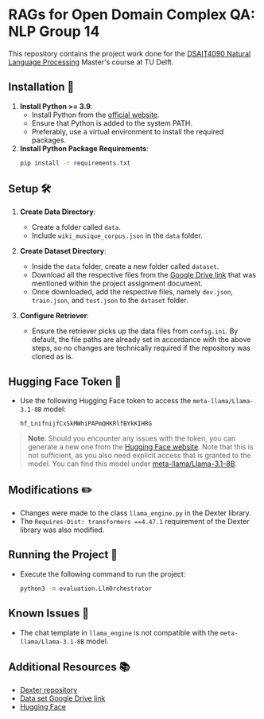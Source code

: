 # RAGs for Open Domain Complex QA: NLP Group 14

This repository contains the project work done for
the [DSAIT4090 Natural Language Processing](https://studiegids.tudelft.nl/a101_displayCourse.do?course_id=70120)
Master's course at TU Delft.

## Installation 🚀

1. **Install Python >= 3.9**:
    - Install Python from the [official website](https://www.python.org/downloads/).
    - Ensure that Python is added to the system PATH.
    - Preferably, use a virtual environment to install the required packages.
2. **Install Python Package Requirements**:
    ```sh
    pip install -r requirements.txt
    ```

## Setup 🛠️

1. **Create Data Directory**:
    - Create a folder called `data`.
    - Include `wiki_musique_corpus.json` in the `data` folder.

2. **Create Dataset Directory**:
    - Inside the `data` folder, create a new folder called `dataset`.
    - Download all the respective files from
      the [Google Drive link](https://drive.google.com/drive/folders/1qIZcNcU2wtiJNr3BUyX2GIUtnHEfbQDi)
      that was mentioned within the project assignment document.
    - Once downloaded, add the respective files, namely `dev.json`, `train.json`, and `test.json` to the `dataset`
      folder.

3. **Configure Retriever**:
    - Ensure the retriever picks up the data files from `config.ini`. By default, the file paths are already set in
      accordance with the above steps, so no changes are technically required if the repository was cloned as is.

## Hugging Face Token 🔑

- Use the following Hugging Face token to access the `meta-llama/Llama-3.1-8B` model:
    ```
    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
    ```

> **Note**: Should you encounter any issues with the token, you can generate a new one from
> the [Hugging Face website](https://huggingface.co/docs/hub/en/security-tokens). Note that this is not sufficient,
> as you also need explicit access that is granted to the model. You can find this model
> under [meta-llama/Llama-3.1-8B](https://huggingface.co/meta-llama/Llama-3.1-8B).

## Modifications ✏️

- Changes were made to the class `llama_engine.py` in the Dexter library.
- The `Requires-Dist: transformers ==4.47.1` requirement of the Dexter library was also modified.

## Running the Project 🏃

- Execute the following command to run the project:
    ```sh
    python3 -m evaluation.LlmOrchestrator
    ```

## Known Issues 🐛

- The chat template in `llama_engine` is not compatible with the `meta-llama/Llama-3.1-8B` model.

## Additional Resources 📚

- [Dexter repository](https://anonymous.4open.science/r/BCQA-05F9/README.md)
- [Data set Google Drive link](https://drive.google.com/drive/folders/1qIZcNcU2wtiJNr3BUyX2GIUtnHEfbQDi)
- [Hugging Face](https://huggingface.co/)

